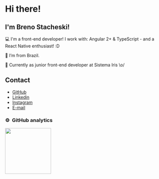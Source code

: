 # Hi there!

## I'm Breno Stacheski!

:computer: I'm a front-end developer! I work with: Angular 2+ & TypeScript - and a React Native enthusiast! :D

:house_with_garden: I’m from Brazil.

:rocket: Currently as junior front-end developer at Sistema Iris \o/
 
## Contact

<ul>
 <li>
   <a href="https://github.com/BrenoStacheski" target="_blank">GitHub</a>
 </li>
 <li>
   <a href="https://www.linkedin.com/in/breno-stacheski-476073115/" target="_blank">Linkedin</a>
 </li>
 <li>
   <a href="https://www.instagram.com/brenosttc" target="_blank">Instagram</a>
 </li>
 <li>
  <a href="mailto:brenosttc@gmail.com" target="_blank">E-mail</a>
 </li>
</ul>

### ⚙️ &nbsp;GitHub analytics

<a href="https://github.com/brunostc">
  <img height="150em" src="https://github-readme-stats-eight-theta.vercel.app/api?username=BrenoStacheski&show_icons=true&layout=compact&theme=react&include_all_commits=true&count_private=true&hide=prs,issues,contribs"/>
</a>
